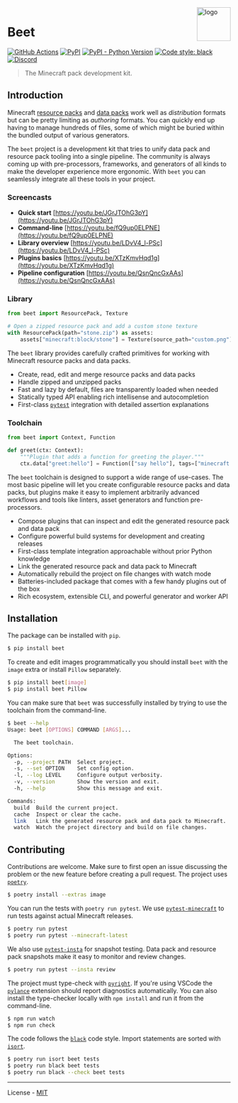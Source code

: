 <img align="right" src="https://raw.githubusercontent.com/mcbeet/beet/main/logo.png?sanitize=true" alt="logo" width="76">

# Beet

[![GitHub Actions](https://github.com/mcbeet/beet/workflows/CI/badge.svg)](https://github.com/mcbeet/beet/actions)
[![PyPI](https://img.shields.io/pypi/v/beet.svg)](https://pypi.org/project/beet/)
[![PyPI - Python Version](https://img.shields.io/pypi/pyversions/beet.svg)](https://pypi.org/project/beet/)
[![Code style: black](https://img.shields.io/badge/code%20style-black-000000.svg)](https://github.com/ambv/black)
[![Discord](https://img.shields.io/discord/900530660677156924?color=7289DA&label=discord&logo=discord&logoColor=fff)](https://discord.gg/98MdSGMm8j)

> The Minecraft pack development kit.

## Introduction

Minecraft [resource packs](https://minecraft.wiki/w/Resource_pack) and [data packs](https://minecraft.wiki/w/Data_pack) work well as _distribution_ formats but can be pretty limiting as _authoring_ formats. You can quickly end up having to manage hundreds of files, some of which might be buried within the bundled output of various generators.

The `beet` project is a development kit that tries to unify data pack and resource pack tooling into a single pipeline. The community is always coming up with pre-processors, frameworks, and generators of all kinds to make the developer experience more ergonomic. With `beet` you can seamlessly integrate all these tools in your project.

### Screencasts

- **Quick start** [https://youtu.be/JGrJTOhG3pY](https://youtu.be/JGrJTOhG3pY)
- **Command-line** [https://youtu.be/fQ9up0ELPNE](https://youtu.be/fQ9up0ELPNE)
- **Library overview** [https://youtu.be/LDvV4_l-PSc](https://youtu.be/LDvV4_l-PSc)
- **Plugins basics** [https://youtu.be/XTzKmvHqd1g](https://youtu.be/XTzKmvHqd1g)
- **Pipeline configuration** [https://youtu.be/QsnQncGxAAs](https://youtu.be/QsnQncGxAAs)

### Library

```python
from beet import ResourcePack, Texture

# Open a zipped resource pack and add a custom stone texture
with ResourcePack(path="stone.zip") as assets:
    assets["minecraft:block/stone"] = Texture(source_path="custom.png")
```

The `beet` library provides carefully crafted primitives for working with Minecraft resource packs and data packs.

- Create, read, edit and merge resource packs and data packs
- Handle zipped and unzipped packs
- Fast and lazy by default, files are transparently loaded when needed
- Statically typed API enabling rich intellisense and autocompletion
- First-class [`pytest`](https://github.com/pytest-dev/pytest/) integration with detailed assertion explanations

### Toolchain

```python
from beet import Context, Function

def greet(ctx: Context):
    """Plugin that adds a function for greeting the player."""
    ctx.data["greet:hello"] = Function(["say hello"], tags=["minecraft:load"])
```

The `beet` toolchain is designed to support a wide range of use-cases. The most basic pipeline will let you create configurable resource packs and data packs, but plugins make it easy to implement arbitrarily advanced workflows and tools like linters, asset generators and function pre-processors.

- Compose plugins that can inspect and edit the generated resource pack and data pack
- Configure powerful build systems for development and creating releases
- First-class template integration approachable without prior Python knowledge
- Link the generated resource pack and data pack to Minecraft
- Automatically rebuild the project on file changes with watch mode
- Batteries-included package that comes with a few handy plugins out of the box
- Rich ecosystem, extensible CLI, and powerful generator and worker API

## Installation

The package can be installed with `pip`.

```bash
$ pip install beet
```

To create and edit images programmatically you should install `beet` with the `image` extra or install `Pillow` separately.

```bash
$ pip install beet[image]
$ pip install beet Pillow
```

You can make sure that `beet` was successfully installed by trying to use the toolchain from the command-line.

```bash
$ beet --help
Usage: beet [OPTIONS] COMMAND [ARGS]...

  The beet toolchain.

Options:
  -p, --project PATH  Select project.
  -s, --set OPTION    Set config option.
  -l, --log LEVEL     Configure output verbosity.
  -v, --version       Show the version and exit.
  -h, --help          Show this message and exit.

Commands:
  build  Build the current project.
  cache  Inspect or clear the cache.
  link   Link the generated resource pack and data pack to Minecraft.
  watch  Watch the project directory and build on file changes.
```

## Contributing

Contributions are welcome. Make sure to first open an issue discussing the problem or the new feature before creating a pull request. The project uses [`poetry`](https://python-poetry.org).

```bash
$ poetry install --extras image
```

You can run the tests with `poetry run pytest`. We use [`pytest-minecraft`](https://github.com/vberlier/pytest-minecraft) to run tests against actual Minecraft releases.

```bash
$ poetry run pytest
$ poetry run pytest --minecraft-latest
```

We also use [`pytest-insta`](https://github.com/vberlier/pytest-minecraft) for snapshot testing. Data pack and resource pack snapshots make it easy to monitor and review changes.

```bash
$ poetry run pytest --insta review
```

The project must type-check with [`pyright`](https://github.com/microsoft/pyright). If you're using VSCode the [`pylance`](https://marketplace.visualstudio.com/items?itemName=ms-python.vscode-pylance) extension should report diagnostics automatically. You can also install the type-checker locally with `npm install` and run it from the command-line.

```bash
$ npm run watch
$ npm run check
```

The code follows the [`black`](https://github.com/psf/black) code style. Import statements are sorted with [`isort`](https://pycqa.github.io/isort/).

```bash
$ poetry run isort beet tests
$ poetry run black beet tests
$ poetry run black --check beet tests
```

---

License - [MIT](https://github.com/mcbeet/beet/blob/main/LICENSE)
